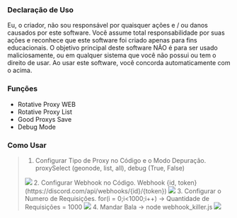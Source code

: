 ### Declaração de Uso
Eu, o criador, não sou responsável por quaisquer ações e / ou danos causados por este software. Você assume total responsabilidade por suas ações e reconhece que este software foi criado apenas para fins educacionais. O objetivo principal deste software NÃO é para ser usado maliciosamente, ou em qualquer sistema que você não possui ou tem o direito de usar. Ao usar este software, você concorda automaticamente com o acima.

### Funções
+ Rotative Proxy WEB
+ Rotative Proxy List
+ Good Proxys Save
+ Debug Mode

### Como Usar
> 1. Configurar Tipo de Proxy no Código e o Modo Depuração. proxySelect (geonode, list, all), debug (True, False)
> <img src="https://i.imgur.com/yWkiShS.png">
> 2. Configurar Webhook no Código. Webhook {id, token} (https://discord.com/api/webhooks/{id}/{token})
> <img src="https://i.imgur.com/86JLlPq.png">
> 3. Configurar o Numero de Requisições. for(i = 0;i<1000;i++) -> Quantidade de Requisições = 1000
> <img src="https://i.imgur.com/ndyN2jZ.png">
> 4. Mandar Bala -> node webhook_killer.js
> <img src="https://i.imgur.com/ffgLF68.png"></img>
